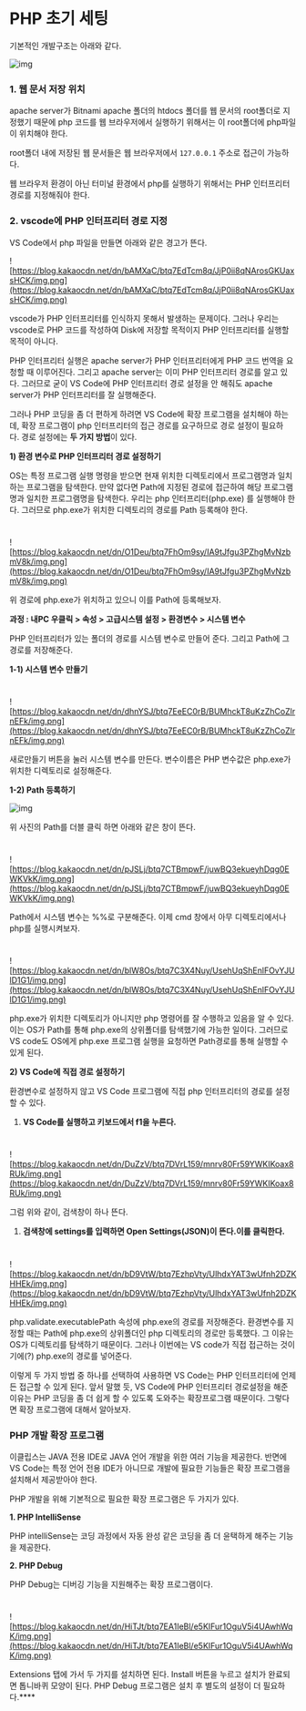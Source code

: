 # PHP 초기 세팅

기본적인 개발구조는 아래와 같다.

![img](https://www.notion.so/image/https%3A%2F%2Fs3-us-west-2.amazonaws.com%2Fsecure.notion-static.com%2F61948546-9e05-4724-9b55-931793138296%2FUntitled.png?table=block&id=3be819e3-7aaf-4f69-bdb5-9fdf21adf6a6&spaceId=85232385-9c95-4a75-9121-0f3e6c4c01c0&width=2000&userId=ea37adea-5932-43cb-8d95-bc0d67489f1a&cache=v2)

### 1. 웹 문서 저장 위치

apache server가 Bitnami apache 폴더의 htdocs 폴더를 웹 문서의 root폴더로 지정했기 때문에 php 코드를 웹 브라우저에서 실행하기 위해서는 이 root폴더에 php파일이 위치해야 한다.

root폴더 내에 저장된 웹 문서들은 웹 브라우저에서 `127.0.0.1` 주소로 접근이 가능하다.

웹 브라우저 환경이 아닌 터미널 환경에서 php를 실행하기 위해서는 PHP 인터프리터 경로를 지정해줘야 한다.

### 2. vscode에 PHP 인터프리터 경로 지정

VS Code에서 php 파일을 만들면 아래와 같은 경고가 뜬다.

![https://blog.kakaocdn.net/dn/bAMXaC/btq7EdTcm8q/JjP0ii8qNArosGKUaxsHCK/img.png](https://blog.kakaocdn.net/dn/bAMXaC/btq7EdTcm8q/JjP0ii8qNArosGKUaxsHCK/img.png)

vscode가 PHP 인터프리터를 인식하지 못해서 발생하는 문제이다. 그러나 우리는 vscode로 PHP 코드를 작성하여 Disk에 저장할 목적이지 PHP 인터프리터를 실행할 목적이 아니다.

PHP 인터프리터 실행은 apache server가 PHP 인터프리터에게 PHP 코드 번역을 요청할 때 이루어진다. 그리고 apache server는 이미 PHP 인터프리터 경로를 알고 있다. 그러므로 굳이 VS Code에 PHP 인터프리터 경로 설정을 안 해줘도 apache server가 PHP 인터프리터를 잘 실행해준다.

그러나 PHP 코딩을 좀 더 편하게 하려면 VS Code에 확장 프로그램을 설치해야 하는데, 확장 프로그램이 php 인터프리터의 접근 경로를 요구하므로 경로 설정이 필요하다. 경로 설정에는 **두 가지 방법**이 있다.

**1) 환경 변수로 PHP 인터프리터 경로 설정하기**

OS는 특정 프로그램 실행 명령을 받으면 현재 위치한 디렉토리에서 프로그램명과 일치하는 프로그램을 탐색한다. 만약 없다면 Path에 지정된 경로에 접근하여 해당 프로그램명과 일치한 프로그램명을 탐색한다. 우리는 php 인터프리터(php.exe) 를 실행해야 한다. 그러므로 php.exe가 위치한 디렉토리의 경로를 Path 등록해야 한다.

# 

![https://blog.kakaocdn.net/dn/O1Deu/btq7FhOm9sy/IA9tJfgu3PZhgMvNzbmV8k/img.png](https://blog.kakaocdn.net/dn/O1Deu/btq7FhOm9sy/IA9tJfgu3PZhgMvNzbmV8k/img.png)

위 경로에 php.exe가 위치하고 있으니 이를 Path에 등록해보자.

**과정 : 내PC 우클릭 > 속성 > 고급시스템 설정 > 환경변수 > 시스템 변수**

PHP 인터프리터가 있는 폴더의 경로를 시스템 변수로 만들어 준다. 그리고 Path에 그 경로를 저장해준다.

**1-1) 시스템 변수 만들기**

# 

![https://blog.kakaocdn.net/dn/dhnYSJ/btq7EeEC0rB/BUMhckT8uKzZhCoZlrnEFk/img.png](https://blog.kakaocdn.net/dn/dhnYSJ/btq7EeEC0rB/BUMhckT8uKzZhCoZlrnEFk/img.png)

새로만들기 버튼을 눌러 시스템 변수를 만든다. 변수이름은 PHP 변수값은 php.exe가 위치한 디렉토리로 설정해준다.

**1-2) Path 등록하기**

![img](https://s3.us-west-2.amazonaws.com/secure.notion-static.com/bfb2fcd7-9782-4173-93e6-3e214cf81cf5/Untitled.png?X-Amz-Algorithm=AWS4-HMAC-SHA256&X-Amz-Content-Sha256=UNSIGNED-PAYLOAD&X-Amz-Credential=AKIAT73L2G45EIPT3X45%2F20220224%2Fus-west-2%2Fs3%2Faws4_request&X-Amz-Date=20220224T102524Z&X-Amz-Expires=86400&X-Amz-Signature=acd00f2b969fc09de89d5d5f69078984c26f235c63bc960d98368d874f439d0b&X-Amz-SignedHeaders=host&response-content-disposition=filename%20%3D%22Untitled.png%22&x-id=GetObject)

위 사진의 Path를 더블 클릭 하면 아래와 같은 창이 뜬다.

# 

![https://blog.kakaocdn.net/dn/pJSLj/btq7CTBmpwF/juwBQ3ekueyhDqg0EWKVkK/img.png](https://blog.kakaocdn.net/dn/pJSLj/btq7CTBmpwF/juwBQ3ekueyhDqg0EWKVkK/img.png)

Path에서 시스템 변수는 %%로 구분해준다. 이제 cmd 창에서 아무 디렉토리에서나 php를 실행시켜보자.

# 

![https://blog.kakaocdn.net/dn/blW8Os/btq7C3X4Nuy/UsehUqShEnlFOvYJUlD1G1/img.png](https://blog.kakaocdn.net/dn/blW8Os/btq7C3X4Nuy/UsehUqShEnlFOvYJUlD1G1/img.png)

php.exe가 위치한 디렉토리가 아니지만 php 명령어를 잘 수행하고 있음을 알 수 있다. 이는 OS가 Path를 통해 php.exe의 상위폴더를 탐색했기에 가능한 일이다. 그러므로 VS code도 OS에게 php.exe 프로그램 실행을 요청하면 Path경로를 통해 실행할 수 있게 된다.

**2) VS Code에 직접 경로 설정하기**

환경변수로 설정하지 않고 VS Code 프로그램에 직접 php 인터프리터의 경로를 설정할 수 있다.

1. **VS Code를 실행하고 키보드에서 f1을 누른다.**

# 

![https://blog.kakaocdn.net/dn/DuZzV/btq7DVrL159/mnrv80Fr59YWKIKoax8RUk/img.png](https://blog.kakaocdn.net/dn/DuZzV/btq7DVrL159/mnrv80Fr59YWKIKoax8RUk/img.png)

그럼 위와 같이, 검색창이 하나 뜬다.

1. **검색창에 settings를 입력하면 Open Settings(JSON)이 뜬다.이를 클릭한다.**

# 

![https://blog.kakaocdn.net/dn/bD9VtW/btq7EzhpVty/UlhdxYAT3wUfnh2DZKHHEk/img.png](https://blog.kakaocdn.net/dn/bD9VtW/btq7EzhpVty/UlhdxYAT3wUfnh2DZKHHEk/img.png)

php.validate.executablePath 속성에 php.exe의 경로를 저장해준다. 환경변수를 지정할 때는 Path에 php.exe의 상위폴더인 php 디렉토리의 경로만 등록했다. 그 이유는 OS가 디렉토리를 탐색하기 때문이다. 그러나 이번에는 VS code가 직접 접근하는 것이기에(?) php.exe의 경로를 넣어준다.

이렇게 두 가지 방법 중 하나를 선택하여 사용하면 VS Code는 PHP 인터프리터에 언제든 접근할 수 있게 된다. 앞서 말했 듯, VS Code에 PHP 인터프리터 경로설정을 해준 이유는 PHP 코딩을 좀 더 쉽게 할 수 있도록 도와주는 확장프로그램 때문이다. 그렇다면 확장 프로그램에 대해서 알아보자.

### PHP 개발 확장 프로그램

이클립스는 JAVA 전용 IDE로 JAVA 언어 개발을 위한 여러 기능을 제공한다. 반면에 VS Code는 특정 언어 전용 IDE가 아니므로 개발에 필요한 기능들은 확장 프로그램을 설치해서 제공받아야 한다.

PHP 개발을 위해 기본적으로 필요한 확장 프로그램은 두 가지가 있다.

**1. PHP IntelliSense**

PHP intelliSense는 코딩 과정에서 자동 완성 같은 코딩을 좀 더 윤택하게 해주는 기능을 제공한다.

**2. PHP Debug**

PHP Debug는 디버깅 기능을 지원해주는 확장 프로그램이다.

# 

![https://blog.kakaocdn.net/dn/HiTJt/btq7EA1IeBl/e5KIFur1OguV5i4UAwhWqK/img.png](https://blog.kakaocdn.net/dn/HiTJt/btq7EA1IeBl/e5KIFur1OguV5i4UAwhWqK/img.png)

Extensions 탭에 가서 두 가지를 설치하면 된다. Install 버튼을 누르고 설치가 완료되면 톱니바퀴 모양이 된다. PHP Debug 프로그램은 설치 후 별도의 설정이 더 필요하다.****